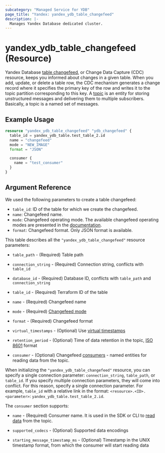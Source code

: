 ```yaml
---
subcategory: "Managed Service for YDB"
page_title: "Yandex: yandex_ydb_table_changefeed"
description: |-
  Manages Yandex Database dedicated cluster.
---
```


# yandex_ydb_table_changefeed (Resource)

Yandex Database [table changefeed](https://ydb.tech/en/docs/concepts/cdc), or Change Data Capture (CDC) resource, keeps you informed about changes in a given table. When you add, update, or delete a table row, the CDC mechanism generates a change record where it specifies the primary key of the row and writes it to the topic partition corresponding to this key. A [topic](https://ydb.tech/en/docs/concepts/topic) is an entity for storing unstructured messages and delivering them to multiple subscribers. Basically, a topic is a named set of messages.

## Example Usage

```terraform
resource "yandex_ydb_table_changefeed" "ydb_changefeed" {
  table_id = yandex_ydb_table.test_table_2.id
  name = "changefeed"
  mode = "NEW_IMAGE"
  format = "JSON"

  consumer {
    name = "test_consumer"
  }
}
```

## Argument Reference 

We used the following parameters to create a table changefeed:
* `table_id`: ID of the table for which we create the changefeed.
* `name`: Changefeed name.
* `mode`: Changefeed operating mode. The available changefeed operating modes are presented in the [documentation](https://ydb.tech/en/docs/yql/reference/syntax/alter_table#changefeed-options).
* `format`: Changefeed format. Only JSON format is available.

This table describes all the `"yandex_ydb_table_changefeed"` resource parameters:

* `table_path` - (Required) Table path

* `connection_string` - (Required) Connection string, conflicts with `table_id`

* `database_id` - (Required) Database ID, conflicts with `table_path` and `connection_string`

* `table_id` - (Required) Terraform ID of the table

* `name` - (Required) Changefeed name

* `mode` - (Required) [Changefeed mode](https://ydb.tech/en/docs/yql/reference/syntax/alter_table#changefeed-options)

* `format` - (Required) Changefeed format

* `virtual_timestamps` - (Optional) Use [virtual timestamps](https://ydb.tech/en/docs/concepts/cdc#virtual-timestamps)

* `retention_period` - (Optional) Time of data retention in the topic, [ISO 8601](https://ru.wikipedia.org/wiki/ISO_8601) format

* `consumer` - (Optional) Changefeed [consumers](https://ydb.tech/en/docs/concepts/topic#consumer) - named entities for reading data from the topic.

When initializing the `"yandex_ydb_table_changefeed"` resource, you can specify a single connection parameter: `connection_string`, `table_path`, or `table_id`. If you specify multiple connection parameters, they will come into conflict. For this reason, specify a single connection parameter. For example, `table_id` with a relative link in the format: `<resource>.<ID>.<parameter>`: `yandex_ydb_table.test_table_2.id`.

The `consumer` section supports:

* `name` - (Required) Consumer name. It is used in the SDK or CLI to [read data](https://ydb.tech/en/docs/best_practices/cdc#read) from the topic.

* `supported_codecs` - (Optional) Supported data encodings

* `starting_message_timestamp_ms` - (Optional) Timestamp in the UNIX timestamp format, from which the consumer will start reading data
